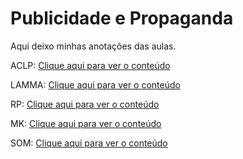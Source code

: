 Publicidade e Propaganda
========================

Aqui deixo minhas anotações das aulas.


ACLP: [Clique aqui para ver o conteúdo](https://github.com/Wylkon/publicidade_propaganda/tree/master/ACLP)

LAMMA: [Clique aqui para ver o conteúdo](https://github.com/Wylkon/publicidade_propaganda/tree/master/LAMMA)

RP: [Clique aqui para ver o conteúdo](https://github.com/Wylkon/publicidade_propaganda/tree/master/RP)

MK: [Clique aqui para ver o conteúdo](https://github.com/Wylkon/publicidade_propaganda/tree/master/MK)

SOM: [Clique aqui para ver o conteúdo](https://github.com/Wylkon/publicidade_propaganda/tree/master/SOM)
